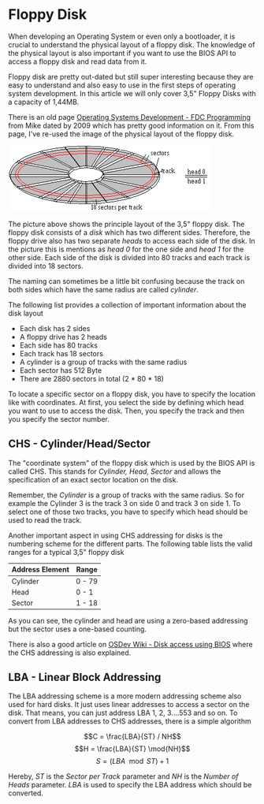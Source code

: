# Floppy Disk
When developing an Operating System or even only a bootloader, it is crucial to understand the physical layout of a floppy disk. The knowledge of the physical layout is also important if you want to use the BIOS API to access a floppy disk and read data from it.

Floppy disk are pretty out-dated but still super interesting because they are easy to understand and also easy to use in the first steps of operating system development. In this article we will only cover 3,5" Floppy Disks with a capacity of 1,44MB.

There is an old page [Operating Systems Development - FDC Programming](http://www.brokenthorn.com/Resources/OSDev20.html) from Mike dated by 2009 which has pretty good information on it. From this page, I've re-used the image of the physical layout of the floppy disk.

![Floppy Disk Layout](../images/Floppy_Layout.png)

The picture above shows the principle layout of the 3,5" floppy disk. The floppy disk consists of a _disk_ which has two different sides. Therefore, the floppy drive also has two separate _heads_ to access each side of the disk. In the picture this is mentions as _head 0_ for the one side and _head 1_ for the other side. Each side of the disk is divided into 80 tracks and each track is divided into 18 sectors.

The naming can sometimes be a little bit confusing because the track on both sides which have the same radius are called _cylinder_.

The following list provides a collection of important information about the disk layout
 * Each disk has 2 sides
 * A floppy drive has 2 heads
 * Each side has 80 tracks
 * Each track has 18 sectors
 * A cylinder is a group of tracks with the same radius
 * Each sector has 512 Byte
 * There are 2880 sectors in total (2 * 80 * 18)

To locate a specific sector on a floppy disk, you have to specify the location like with coordinates. At first, you select the side by defining which head you want to use to access the disk. Then, you specify the track and then you specify the sector number.

## CHS - Cylinder/Head/Sector
The "coordinate system" of the floppy disk which is used by the BIOS API is called CHS. This stands for _Cylinder, Head, Sector_ and allows the specification of an exact sector location on the disk.

Remember, the _Cylinder_ is a group of tracks with the same radius. So for example the Cylinder 3 is the track 3 on side 0 and track 3 on side 1. To select one of those two tracks, you have to specify which head should be used to read the track.

Another important aspect in using CHS addressing for disks is the numbering scheme for the different parts. The following table lists the valid ranges for a typical 3,5" floppy disk

| Address Element | Range       |
| --------------- | ----------- |
| Cylinder        | 0 - 79      |
| Head            | 0 - 1       |
| Sector          | 1 - 18      |

As you can see, the cylinder and head are using a zero-based addressing but the sector uses a one-based counting.

There is also a good article on [OSDev Wiki - Disk access using BIOS](https://wiki.osdev.org/Disk_access_using_the_BIOS_(INT_13h)) where the CHS addressing is also explained.

## LBA - Linear Block Addressing
The LBA addressing scheme is a more modern addressing scheme also used for hard disks. It just uses linear addresses to access a sector on the disk. That means, you can just address LBA 1, 2, 3....553 and so on. To convert from LBA addresses to CHS addresses, there is a simple algorithm

$$C = \frac{LBA}{ST} / NH$$
$$H = \frac{LBA}{ST} \mod{NH}$$
$$S = (LBA \mod{ST}) + 1$$

Hereby, $ST$ is the _Sector per Track_ parameter and $NH$ is the _Number of Heads_ parameter. $LBA$ is used to specify the LBA address which should be converted.